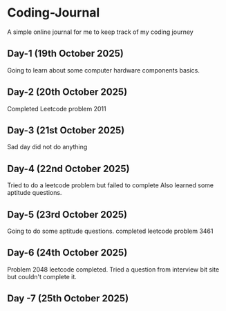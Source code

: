 # Coding-Journal
A simple online journal for me to keep track of my coding journey

## Day-1 (19th October 2025)
Going to learn about some computer hardware components basics.

## Day-2 (20th October 2025)
Completed Leetcode problem 2011 

## Day-3 (21st October 2025)
Sad day did not do anything

## Day-4 (22nd October 2025)
Tried to do a leetcode problem but failed to complete
Also learned some aptitude questions.

## Day-5 (23rd  October 2025)
Going to do some aptitude questions.
completed leetcode problem 3461

## Day-6 (24th October 2025)
Problem 2048 leetcode completed. Tried a question from interview bit site but couldn't complete it.

## Day -7 (25th October 2025)



